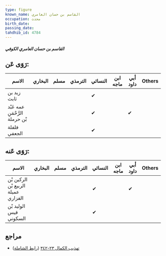 ```yaml
---
type: figure
known_name: القاسم بن حسان العامري
occupation: محدث
birth_date:
passing_date:
tahdhib_id: 4784
---
```

##### القاسم بن حسان العامري الكوفي

## رَوَى عَن:
| الاسم                           | البخاري | مسلم | الترمذي | النسائي | ابن ماجه | أبي داود | Others |
| ------------------------------- | ------- | ---- | ------- | ------- | -------- | -------- | ------ |
| زيد بن ثابث                     |         |      |         | ✔       |          |          |        |
| عمه عَبْد الرَّحْمَنِ بْن حرملة |         |      |         | ✔       |          | ✔        |        |
| فلفلة الجعفي                    |         |      |         | ✔       |          |          |        |
## رَوَى عَنه:
| الاسم                               | البخاري | مسلم | الترمذي | النسائي | ابن ماجه | أبي داود | Others |
| ----------------------------------- | ------- | ---- | ------- | ------- | -------- | -------- | ------ |
| الركين بْن الربيع بْن عميلة الفزاري |         |      |         | ✔       |          | ✔        |        |
| الوليد بْن قيس السكوني              |         |      |         | ✔       |          |          |        |
## مراجع
- [تهذيب الكمال ٢٣-٣٤٢](obsidian://open?vault=Tahdhib-al-Kamal&file=Figures/٤٧٨٤-القاسم%20بن%20حسان%20العامري%20الكوفي) ([رابط الشاملة](https://shamela.ws/book/3722/12229))